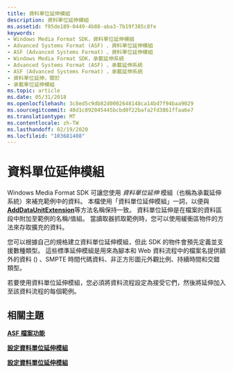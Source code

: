```yaml
---
title: 資料單位延伸模組
description: 資料單位延伸模組
ms.assetid: f95de189-0449-4b88-aba3-7b19f385c8fe
keywords:
- Windows Media Format SDK，資料單位延伸模組
- Advanced Systems Format (ASF) 、資料單位延伸模組
- ASF (Advanced Systems Format) 、資料單位延伸模組
- Windows Media Format SDK，承載延伸系統
- Advanced Systems Format (ASF) 、承載延伸系統
- ASF (Advanced Systems Format) ，承載延伸系統
- 資料單位延伸，關於
- 承載單位延伸模組
ms.topic: article
ms.date: 05/31/2018
ms.openlocfilehash: 3c8ed5c9db82d0002648148ca14bd7f94baa9029
ms.sourcegitcommit: 48d1c892045445bcbd0f22bafa2fd3861ffaa6e7
ms.translationtype: MT
ms.contentlocale: zh-TW
ms.lasthandoff: 02/19/2020
ms.locfileid: "103681408"
---
```

# <a name="data-unit-extensions"></a>資料單位延伸模組

Windows Media Format SDK 可讓您使用 *資料單位延伸* 模組（也稱為承載延伸系統）來補充範例中的資料。 本檔使用「資料單位延伸模組」一詞，以便與 [**AddDataUnitExtension**](/previous-versions/windows/desktop/api/Wmsdkidl/nf-wmsdkidl-iwmstreamconfig2-adddataunitextension)等方法名稱保持一致。 資料單位延伸是在檔案的資料區段中附加至範例的名稱/值組。 當讀取器抓取範例時，您可以使用緩衝區物件的方法來存取擴充的資料。

您可以根據自己的規格建立資料單位延伸模組，但此 SDK 的物件會預先定義並支援數種類型。 這些標準延伸模組是用來為腳本和 Web 資料流程中的檔案名提供額外的資料 () 、SMPTE 時間代碼資料、非正方形圖元外觀比例、持續時間和交錯類型。

若要使用資料單位延伸模組，您必須將資料流程設定為接受它們，然後將延伸加入至該資料流程的每個範例。

## <a name="related-topics"></a>相關主題

<dl> <dt>

[**ASF 檔案功能**](asf-file-features.md)
</dt> <dt>

[**設定資料單位延伸模組**](configuring-data-unit-extensions.md)
</dt> <dt>

[**設定資料單位延伸模組**](setting-data-unit-extensions.md)
</dt> </dl>

 

 




